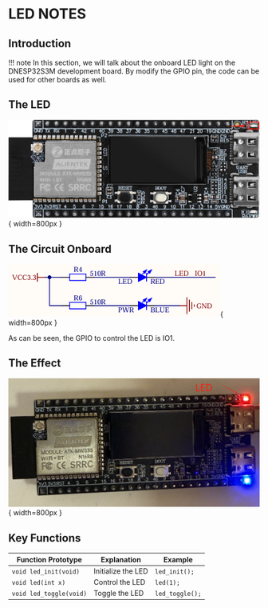 # LED NOTES

## Introduction

!!! note
    In this section, we will talk about the onboard LED light on the DNESP32S3M development board. By modify the GPIO pin, the code can be used for other boards as well.

## The LED

![LED](LED.png){ width=800px }

## The Circuit Onboard

![LED_CIRCUIT](LED_CIRCUIT.png){ width=800px }

As can be seen, the GPIO to control the LED is IO1.

## The Effect

![LED-RED](LED-RED.png){ width=800px }

## Key Functions

| Function Prototype | Explanation | Example |
| --- | --- | --- |
| `void led_init(void)` | Initialize the LED | `led_init();` |
| `void led(int x)` | Control the LED | `led(1);` |
| `void led_toggle(void)` | Toggle the LED | `led_toggle();` |